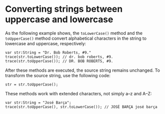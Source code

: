 # Converting strings between uppercase and lowercase

<div>

As the following example shows, the `toLowerCase()` method and the
`toUpperCase()` method convert alphabetical characters in the string to
lowercase and uppercase, respectively:

    var str:String = "Dr. Bob Roberts, #9."
    trace(str.toLowerCase()); // dr. bob roberts, #9.
    trace(str.toUpperCase()); // DR. BOB ROBERTS, #9.

After these methods are executed, the source string remains unchanged. To
transform the source string, use the following code:

    str = str.toUpperCase();

These methods work with extended characters, not simply a–z and A–Z:

    var str:String = "José Barça";
    trace(str.toUpperCase(), str.toLowerCase()); // JOSÉ BARÇA josé barça

</div>
